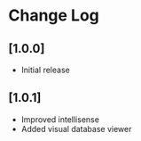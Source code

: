 # Change Log

## [1.0.0]

- Initial release

## [1.0.1]

- Improved intellisense
- Added visual database viewer
